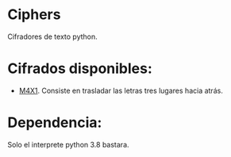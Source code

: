 # Ciphers

Cifradores de texto python.

# Cifrados disponibles:
<ul>
	<li><a href="./cifrador-M4X1.py">M4X1</a>. Consiste en trasladar las letras tres lugares hacia atrás.</li>
</ul>

# Dependencia:
Solo el interprete python 3.8 bastara.
